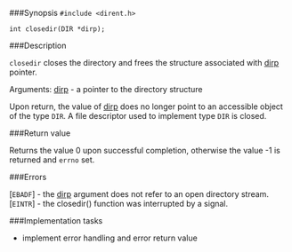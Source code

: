 ###Synopsis
`#include <dirent.h>`

`int closedir(DIR *dirp);`

###Description

`closedir` closes the directory and frees the structure associated with <u>dirp</u> pointer.

Arguments:
<u>dirp</u> - a pointer to the directory structure

Upon return, the value of <u>dirp</u> does no longer point to an accessible object of the type `DIR`. A file descriptor used to implement type `DIR` is closed.

###Return value

Returns the value 0 upon successful completion, otherwise the value -1 is returned and `errno` set.

###Errors

[`EBADF`] - the <u>dirp</u> argument does not refer to an open directory stream.
[`EINTR`] - the closedir() function was interrupted by a signal. 

###Implementation tasks

* implement error handling and error return value